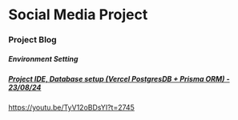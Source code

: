 # Social Media Project


### Project Blog

##### Environment Setting

##### [Project IDE, Database setup (Vercel PostgresDB + Prisma ORM) - 23/08/24](https://blog.naver.com/detol3953/223558463720)


https://youtu.be/TyV12oBDsYI?t=2745
